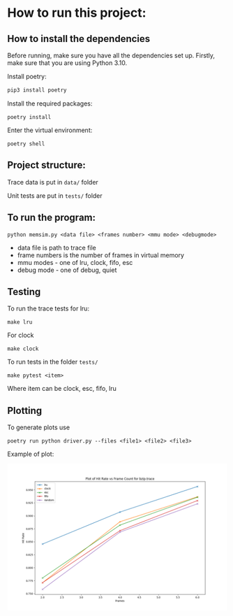 # How to run this project:

## How to install the dependencies

Before running, make sure you have all the dependencies set up. Firstly, make sure that you are using Python 3.10.

Install poetry:

```bash
pip3 install poetry
```

Install the required packages:

```commandline
poetry install 
```

Enter the virtual environment:

```commandline
poetry shell
```

## Project structure:

Trace data is put in `data/` folder

Unit tests are put in `tests/` folder

## To run the program:

```commandline
python memsim.py <data file> <frames number> <mmu mode> <debugmode>
```

- data file is path to trace file
- frame numbers is the number of frames in virtual memory
- mmu modes - one of lru, clock, fifo, esc
- debug mode - one of debug, quiet

## Testing

To run the trace tests for lru:

```commandline
make lru
```

For clock

```commandline
make clock
```

To run tests in the folder `tests/`

```commandline
make pytest <item>
```

Where item can be clock, esc, fifo, lru

## Plotting

To generate plots use

```
poetry run python driver.py --files <file1> <file2> <file3>
```

Example of plot: 

![](plots/bzip.trace.png)